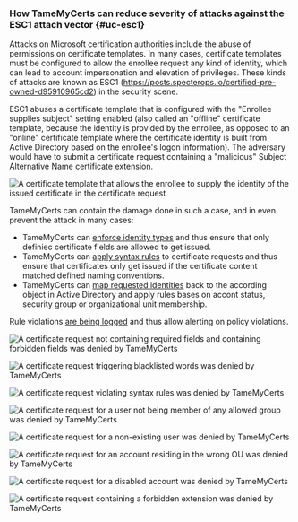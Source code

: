 ### How TameMyCerts can reduce severity of attacks against the ESC1 attach vector {#uc-esc1}

Attacks on Microsoft certification authorities include the abuse of permissions on certificate templates. In many cases, certificate templates must be configured to allow the enrollee request any kind of identity, which can lead to account impersonation and elevation of privileges. These kinds of attacks are known as ESC1 (<https://posts.specterops.io/certified-pre-owned-d95910965cd2>) in the security scene.

ESC1 abuses a certificate template that is configured with the "Enrollee supplies subject" setting enabled (also called an "offline" certificate template, because the identity is provided by the enrollee, as opposed to an "online" certificate template where the certificate identity is built from Active Directory based on the enrollee's logon information). The adversary would have to submit a certificate request containing a "malicious" Subject Alternative Name certificate extension.

![A certificate template that allows the enrollee to supply the identity of the issued certificate in the certificate request](resources/offline-template.png)

TameMyCerts can contain the damage done in such a case, and in even prevent the attack in many cases:

- TameMyCerts can [enforce identity types](#subject-rules) and thus ensure that only definiec certificate fields are allowed to get issued.
- TameMyCerts can [apply syntax rules](#subject-rules) to certificate requests and thus ensure that certificates only get issued if the certificate content matched defined naming conventions.
- TameMyCerts can [map requested identities](#ds-mapping) back to the according object in Active Directory and apply rules bases on accont status, security group or organizational unit membership.

Rule violations [are being logged](#logs) and thus allow alerting on policy violations.

![A certificate request not containing required fields and containing forbidden fields was denied by TameMyCerts](resources/deny-fields-missing.png)

![A certificate request triggering blacklisted words was denied by TameMyCerts](resources/deny-syntax-blacklist.png)

![A certificate request violating syntax rules was denied by TameMyCerts](resources/deny-syntax-violation.png)

![A certificate request for a user not being member of any allowed group was denied by TameMyCerts](resources/deny-not-member.png)

![A certificate request for a non-existing user was denied by TameMyCerts](resources/deny-nonexisting-user.png)

![A certificate request for an account residing in the wrong OU was denied by TameMyCerts](resources/deny-wrong-ou.png)

![A certificate request for a disabled account was denied by TameMyCerts](resources/deny-disabled-account.png)

![A certificate request containing a forbidden extension was denied by TameMyCerts](resources/deny-sid-extension.png)